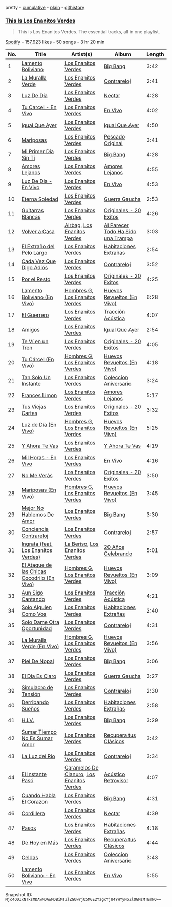 pretty - [cumulative](/playlists/cumulative/37i9dQZF1DZ06evO2ShMI0.md) - [plain](/playlists/plain/37i9dQZF1DZ06evO2ShMI0) - [githistory](https://github.githistory.xyz/mackorone/spotify-playlist-archive/blob/main/playlists/plain/37i9dQZF1DZ06evO2ShMI0)

### [This Is Los Enanitos Verdes](https://open.spotify.com/playlist/37i9dQZF1DZ06evO2ShMI0)

> This is Los Enanitos Verdes\. The essential tracks, all in one playlist.

[Spotify](https://open.spotify.com/user/spotify) - 157,923 likes - 50 songs - 3 hr 20 min

| No. | Title | Artist(s) | Album | Length |
|---|---|---|---|---|
| 1 | [Lamento Boliviano](https://open.spotify.com/track/6Pur3hWy6Nzc27ilmsp5HA) | [Los Enanitos Verdes](https://open.spotify.com/artist/4TK1gDgb7QKoPFlzRrBRgR) | [Big Bang](https://open.spotify.com/album/3y63u5vmuMugqI8lfuUY3a) | 3:42 |
| 2 | [La Muralla Verde](https://open.spotify.com/track/6OKhBvddAlWxxFnjbpilhu) | [Los Enanitos Verdes](https://open.spotify.com/artist/4TK1gDgb7QKoPFlzRrBRgR) | [Contrareloj](https://open.spotify.com/album/3e86fuFCEkoo3c2BESiLvd) | 2:41 |
| 3 | [Luz De Dia](https://open.spotify.com/track/6TqXieeBcZZHyaO14hQpKx) | [Los Enanitos Verdes](https://open.spotify.com/artist/4TK1gDgb7QKoPFlzRrBRgR) | [Nectar](https://open.spotify.com/album/6g9Bcwy0fBb5kgnfQQrvV0) | 4:28 |
| 4 | [Tu Carcel \- En Vivo](https://open.spotify.com/track/1lAFWiaVhJhvQ5Gtzp6vSu) | [Los Enanitos Verdes](https://open.spotify.com/artist/4TK1gDgb7QKoPFlzRrBRgR) | [En Vivo](https://open.spotify.com/album/6zGGjiyCeY36tgNrxsFrK9) | 4:02 |
| 5 | [Igual Que Ayer](https://open.spotify.com/track/2JlVEgNJwskpAGSudKPqLD) | [Los Enanitos Verdes](https://open.spotify.com/artist/4TK1gDgb7QKoPFlzRrBRgR) | [Igual Que Ayer](https://open.spotify.com/album/5L7tBkravu3KFBQlry16Jp) | 4:50 |
| 6 | [Mariposas](https://open.spotify.com/track/1AERsDlEADxcp9WtjZBtiU) | [Los Enanitos Verdes](https://open.spotify.com/artist/4TK1gDgb7QKoPFlzRrBRgR) | [Pescado Original](https://open.spotify.com/album/6BfpGbzobIIDf2u55LW6Kg) | 3:41 |
| 7 | [Mi Primer Dia Sin Ti](https://open.spotify.com/track/7eKkXV2jH4xGefItHAUk9g) | [Los Enanitos Verdes](https://open.spotify.com/artist/4TK1gDgb7QKoPFlzRrBRgR) | [Big Bang](https://open.spotify.com/album/3y63u5vmuMugqI8lfuUY3a) | 4:28 |
| 8 | [Amores Lejanos](https://open.spotify.com/track/11AnIo9kTnjhtD06y5Zd5O) | [Los Enanitos Verdes](https://open.spotify.com/artist/4TK1gDgb7QKoPFlzRrBRgR) | [Amores Lejanos](https://open.spotify.com/album/6JlMb03WAKr2QcilmUzRkC) | 4:55 |
| 9 | [Luz De Dia \- En Vivo](https://open.spotify.com/track/71AMvL4Fey4MwxQShk4VBR) | [Los Enanitos Verdes](https://open.spotify.com/artist/4TK1gDgb7QKoPFlzRrBRgR) | [En Vivo](https://open.spotify.com/album/6zGGjiyCeY36tgNrxsFrK9) | 4:53 |
| 10 | [Eterna Soledad](https://open.spotify.com/track/2SWSDlNAMZC3ILXZoKEKVs) | [Los Enanitos Verdes](https://open.spotify.com/artist/4TK1gDgb7QKoPFlzRrBRgR) | [Guerra Gaucha](https://open.spotify.com/album/2CtpmjNAaPOGDwcKgYPKac) | 2:53 |
| 11 | [Guitarras Blancas](https://open.spotify.com/track/3V9dPuQWZOUQY3KYJJWnP3) | [Los Enanitos Verdes](https://open.spotify.com/artist/4TK1gDgb7QKoPFlzRrBRgR) | [Originales \- 20 Exitos](https://open.spotify.com/album/3AWurTYrtIfp7HwHg48DxV) | 4:26 |
| 12 | [Volver a Casa](https://open.spotify.com/track/7jFRaaxunWW0nFabUC5Omt) | [Airbag](https://open.spotify.com/artist/1wKDGglKV4FsFS85r2Dmpr), [Los Enanitos Verdes](https://open.spotify.com/artist/4TK1gDgb7QKoPFlzRrBRgR) | [Al Parecer Todo Ha Sido una Trampa](https://open.spotify.com/album/25wv6eU2tDQDPLAYTyuj2Q) | 3:03 |
| 13 | [El Extraño del Pelo Largo](https://open.spotify.com/track/04A1a0YZUY9PKFhW06WSnd) | [Los Enanitos Verdes](https://open.spotify.com/artist/4TK1gDgb7QKoPFlzRrBRgR) | [Habitaciones Extrañas](https://open.spotify.com/album/4pHPwY4AEiTfdjViVFTiK2) | 2:54 |
| 14 | [Cada Vez Que Digo Adiós](https://open.spotify.com/track/2WKWskcwqz0KKFRDkQleda) | [Los Enanitos Verdes](https://open.spotify.com/artist/4TK1gDgb7QKoPFlzRrBRgR) | [Contrareloj](https://open.spotify.com/album/3e86fuFCEkoo3c2BESiLvd) | 3:52 |
| 15 | [Por el Resto](https://open.spotify.com/track/2tgUxOJHTjFxKHmfhyZGuS) | [Los Enanitos Verdes](https://open.spotify.com/artist/4TK1gDgb7QKoPFlzRrBRgR) | [Originales \- 20 Exitos](https://open.spotify.com/album/3AWurTYrtIfp7HwHg48DxV) | 4:25 |
| 16 | [Lamento Boliviano \(En Vivo\)](https://open.spotify.com/track/2EXI9HTEQxGdaEcVChE0DK) | [Hombres G](https://open.spotify.com/artist/60uh2KYYSCqAgJNxcU4DA0), [Los Enanitos Verdes](https://open.spotify.com/artist/4TK1gDgb7QKoPFlzRrBRgR) | [Huevos Revueltos \(En Vivo\)](https://open.spotify.com/album/5TzKiFldM8bjWQEroSrrAm) | 6:28 |
| 17 | [El Guerrero](https://open.spotify.com/track/0hN91uQEZegJM3bUAxhflV) | [Los Enanitos Verdes](https://open.spotify.com/artist/4TK1gDgb7QKoPFlzRrBRgR) | [Tracción Acústica](https://open.spotify.com/album/7qu7sDMTGRKa3YTQSvJ0ga) | 4:07 |
| 18 | [Amigos](https://open.spotify.com/track/5DR3IljhfLepLpWYjK1s6G) | [Los Enanitos Verdes](https://open.spotify.com/artist/4TK1gDgb7QKoPFlzRrBRgR) | [Igual Que Ayer](https://open.spotify.com/album/5L7tBkravu3KFBQlry16Jp) | 2:54 |
| 19 | [Te Ví en un Tren](https://open.spotify.com/track/2vR0SW93BdIciNlqeJVSch) | [Los Enanitos Verdes](https://open.spotify.com/artist/4TK1gDgb7QKoPFlzRrBRgR) | [Originales \- 20 Exitos](https://open.spotify.com/album/3AWurTYrtIfp7HwHg48DxV) | 4:05 |
| 20 | [Tu Cárcel \(En Vivo\)](https://open.spotify.com/track/2JrRZqY5NoEVvkRgwz3TRO) | [Hombres G](https://open.spotify.com/artist/60uh2KYYSCqAgJNxcU4DA0), [Los Enanitos Verdes](https://open.spotify.com/artist/4TK1gDgb7QKoPFlzRrBRgR) | [Huevos Revueltos \(En Vivo\)](https://open.spotify.com/album/5TzKiFldM8bjWQEroSrrAm) | 4:18 |
| 21 | [Tan Solo Un Instante](https://open.spotify.com/track/5nkCX8swYXg7tMk9gemoOo) | [Los Enanitos Verdes](https://open.spotify.com/artist/4TK1gDgb7QKoPFlzRrBRgR) | [Coleccion Aniversario](https://open.spotify.com/album/2KPLQ2qLxKlUj0ltGusgVc) | 3:24 |
| 22 | [Frances Limon](https://open.spotify.com/track/2BPmAFsiy6vwDceybqIAjw) | [Los Enanitos Verdes](https://open.spotify.com/artist/4TK1gDgb7QKoPFlzRrBRgR) | [Amores Lejanos](https://open.spotify.com/album/6JlMb03WAKr2QcilmUzRkC) | 5:17 |
| 23 | [Tus Viejas Cartas](https://open.spotify.com/track/3C4tV3EN4GuNrrD65b9iMa) | [Los Enanitos Verdes](https://open.spotify.com/artist/4TK1gDgb7QKoPFlzRrBRgR) | [Originales \- 20 Exitos](https://open.spotify.com/album/3AWurTYrtIfp7HwHg48DxV) | 3:32 |
| 24 | [Luz de Día \(En Vivo\)](https://open.spotify.com/track/6mCnpTHThZ0Rtmn69FKjd5) | [Hombres G](https://open.spotify.com/artist/60uh2KYYSCqAgJNxcU4DA0), [Los Enanitos Verdes](https://open.spotify.com/artist/4TK1gDgb7QKoPFlzRrBRgR) | [Huevos Revueltos \(En Vivo\)](https://open.spotify.com/album/5TzKiFldM8bjWQEroSrrAm) | 5:25 |
| 25 | [Y Ahora Te Vas](https://open.spotify.com/track/6WVg7yYHCSKqOqo6BYxv8O) | [Los Enanitos Verdes](https://open.spotify.com/artist/4TK1gDgb7QKoPFlzRrBRgR) | [Y Ahora Te Vas](https://open.spotify.com/album/5ZT7aS23AS0hbaxyotZvHP) | 4:19 |
| 26 | [Mil Horas \- En Vivo](https://open.spotify.com/track/37WBC4mqVmZ6RzoRo7cIQP) | [Los Enanitos Verdes](https://open.spotify.com/artist/4TK1gDgb7QKoPFlzRrBRgR) | [En Vivo](https://open.spotify.com/album/6zGGjiyCeY36tgNrxsFrK9) | 4:16 |
| 27 | [No Me Verás](https://open.spotify.com/track/3AjM2wjIMGYrq3xTo0AzCP) | [Los Enanitos Verdes](https://open.spotify.com/artist/4TK1gDgb7QKoPFlzRrBRgR) | [Originales \- 20 Exitos](https://open.spotify.com/album/3AWurTYrtIfp7HwHg48DxV) | 3:50 |
| 28 | [Mariposas \(En Vivo\)](https://open.spotify.com/track/7vDsHQklTOmEgDyMb1C81K) | [Hombres G](https://open.spotify.com/artist/60uh2KYYSCqAgJNxcU4DA0), [Los Enanitos Verdes](https://open.spotify.com/artist/4TK1gDgb7QKoPFlzRrBRgR) | [Huevos Revueltos \(En Vivo\)](https://open.spotify.com/album/5TzKiFldM8bjWQEroSrrAm) | 3:45 |
| 29 | [Mejor No Hablemos De Amor](https://open.spotify.com/track/371ndFAU7yvPcWY2jIRrSz) | [Los Enanitos Verdes](https://open.spotify.com/artist/4TK1gDgb7QKoPFlzRrBRgR) | [Big Bang](https://open.spotify.com/album/3y63u5vmuMugqI8lfuUY3a) | 3:30 |
| 30 | [Conciencia Contrareloj](https://open.spotify.com/track/20wnIqbVCfOya9kSO6Jy4T) | [Los Enanitos Verdes](https://open.spotify.com/artist/4TK1gDgb7QKoPFlzRrBRgR) | [Contrareloj](https://open.spotify.com/album/3e86fuFCEkoo3c2BESiLvd) | 2:57 |
| 31 | [Ingrata \(feat\. Los Enanitos Verdes\)](https://open.spotify.com/track/2N9jetcWOeeqQZMiWmIAPI) | [La Beriso](https://open.spotify.com/artist/0Dy32zfSrQ332Bz8wsthKJ), [Los Enanitos Verdes](https://open.spotify.com/artist/4TK1gDgb7QKoPFlzRrBRgR) | [20 Años Celebrando](https://open.spotify.com/album/5SEEUhmdbhGv7G8PViKi0W) | 5:01 |
| 32 | [El Ataque de las Chicas Cocodrilo \(En Vivo\)](https://open.spotify.com/track/7qQTnO5dsxAn6iNDqC7w9l) | [Hombres G](https://open.spotify.com/artist/60uh2KYYSCqAgJNxcU4DA0), [Los Enanitos Verdes](https://open.spotify.com/artist/4TK1gDgb7QKoPFlzRrBRgR) | [Huevos Revueltos \(En Vivo\)](https://open.spotify.com/album/5TzKiFldM8bjWQEroSrrAm) | 3:09 |
| 33 | [Aun Sigo Cantando](https://open.spotify.com/track/0Z46EPNLVtKf4qv500zM4F) | [Los Enanitos Verdes](https://open.spotify.com/artist/4TK1gDgb7QKoPFlzRrBRgR) | [Tracción Acústica](https://open.spotify.com/album/7qu7sDMTGRKa3YTQSvJ0ga) | 4:21 |
| 34 | [Solo Alguien Como Vos](https://open.spotify.com/track/7dRylKD54RbLojze30yWPS) | [Los Enanitos Verdes](https://open.spotify.com/artist/4TK1gDgb7QKoPFlzRrBRgR) | [Habitaciones Extrañas](https://open.spotify.com/album/4pHPwY4AEiTfdjViVFTiK2) | 2:40 |
| 35 | [Solo Dame Otra Oportunidad](https://open.spotify.com/track/1WFKutKqa4c2TeXWyQrbn4) | [Los Enanitos Verdes](https://open.spotify.com/artist/4TK1gDgb7QKoPFlzRrBRgR) | [Contrareloj](https://open.spotify.com/album/3e86fuFCEkoo3c2BESiLvd) | 4:31 |
| 36 | [La Muralla Verde \(En Vivo\)](https://open.spotify.com/track/20M5B3RNyJlmI7zOhb5iv4) | [Hombres G](https://open.spotify.com/artist/60uh2KYYSCqAgJNxcU4DA0), [Los Enanitos Verdes](https://open.spotify.com/artist/4TK1gDgb7QKoPFlzRrBRgR) | [Huevos Revueltos \(En Vivo\)](https://open.spotify.com/album/5TzKiFldM8bjWQEroSrrAm) | 3:56 |
| 37 | [Piel De Nopal](https://open.spotify.com/track/7dTbN5bleSdRYghCppUAUI) | [Los Enanitos Verdes](https://open.spotify.com/artist/4TK1gDgb7QKoPFlzRrBRgR) | [Big Bang](https://open.spotify.com/album/3y63u5vmuMugqI8lfuUY3a) | 3:06 |
| 38 | [El Dia Es Claro](https://open.spotify.com/track/158FXFTt5lWmsD4uHmjgZZ) | [Los Enanitos Verdes](https://open.spotify.com/artist/4TK1gDgb7QKoPFlzRrBRgR) | [Guerra Gaucha](https://open.spotify.com/album/2CtpmjNAaPOGDwcKgYPKac) | 3:27 |
| 39 | [Simulacro de Tensión](https://open.spotify.com/track/1232N6tG7EIceHRyAAKZWH) | [Los Enanitos Verdes](https://open.spotify.com/artist/4TK1gDgb7QKoPFlzRrBRgR) | [Contrareloj](https://open.spotify.com/album/3e86fuFCEkoo3c2BESiLvd) | 2:30 |
| 40 | [Derribando Sueños](https://open.spotify.com/track/2YjGwesn29FXUXA21uXQ6y) | [Los Enanitos Verdes](https://open.spotify.com/artist/4TK1gDgb7QKoPFlzRrBRgR) | [Habitaciones Extrañas](https://open.spotify.com/album/4pHPwY4AEiTfdjViVFTiK2) | 2:58 |
| 41 | [H.I.V.](https://open.spotify.com/track/3zrHD1q0GXkmhcv7s6HDJZ) | [Los Enanitos Verdes](https://open.spotify.com/artist/4TK1gDgb7QKoPFlzRrBRgR) | [Big Bang](https://open.spotify.com/album/3y63u5vmuMugqI8lfuUY3a) | 3:29 |
| 42 | [Sumar Tiempo No Es Sumar Amor](https://open.spotify.com/track/7sfcKVh3shDjlb1djxFuyq) | [Los Enanitos Verdes](https://open.spotify.com/artist/4TK1gDgb7QKoPFlzRrBRgR) | [Recupera tus Clásicos](https://open.spotify.com/album/3S7WO2zK4dDDDBCnaR9JwU) | 3:42 |
| 43 | [La Luz del Río](https://open.spotify.com/track/6aXBEcw6UoPghrscy13xH5) | [Los Enanitos Verdes](https://open.spotify.com/artist/4TK1gDgb7QKoPFlzRrBRgR) | [Contrareloj](https://open.spotify.com/album/3e86fuFCEkoo3c2BESiLvd) | 3:34 |
| 44 | [El Instante Pasó](https://open.spotify.com/track/4JozniZYN6BgJ1fG9sgIFO) | [Caramelos De Cianuro](https://open.spotify.com/artist/34OLInsXImlQpjzmQw9Wd3), [Los Enanitos Verdes](https://open.spotify.com/artist/4TK1gDgb7QKoPFlzRrBRgR) | [Acústico Retrovisor](https://open.spotify.com/album/6ZRbV9ht59DiEOfzS9VPkj) | 4:07 |
| 45 | [Cuando Habla El Corazon](https://open.spotify.com/track/5DE8nkIWwejWJuT00yeHDq) | [Los Enanitos Verdes](https://open.spotify.com/artist/4TK1gDgb7QKoPFlzRrBRgR) | [Big Bang](https://open.spotify.com/album/3y63u5vmuMugqI8lfuUY3a) | 4:31 |
| 46 | [Cordillera](https://open.spotify.com/track/4UgV2sXC5suZR0kZ0xNLIH) | [Los Enanitos Verdes](https://open.spotify.com/artist/4TK1gDgb7QKoPFlzRrBRgR) | [Nectar](https://open.spotify.com/album/6g9Bcwy0fBb5kgnfQQrvV0) | 4:39 |
| 47 | [Pasos](https://open.spotify.com/track/0CoxfP3dOGKwg6ShNnRiNP) | [Los Enanitos Verdes](https://open.spotify.com/artist/4TK1gDgb7QKoPFlzRrBRgR) | [Habitaciones Extrañas](https://open.spotify.com/album/4pHPwY4AEiTfdjViVFTiK2) | 4:18 |
| 48 | [De Hoy en Más](https://open.spotify.com/track/3UZugfa6dzHfOFshHwLarc) | [Los Enanitos Verdes](https://open.spotify.com/artist/4TK1gDgb7QKoPFlzRrBRgR) | [Recupera tus Clásicos](https://open.spotify.com/album/3S7WO2zK4dDDDBCnaR9JwU) | 4:44 |
| 49 | [Celdas](https://open.spotify.com/track/7o3Uk9WyFL5ukE1LuKSU5O) | [Los Enanitos Verdes](https://open.spotify.com/artist/4TK1gDgb7QKoPFlzRrBRgR) | [Coleccion Aniversario](https://open.spotify.com/album/2KPLQ2qLxKlUj0ltGusgVc) | 3:43 |
| 50 | [Lamento Boliviano \- En Vivo](https://open.spotify.com/track/4KtHxcTlIXEKinToSNzPPO) | [Los Enanitos Verdes](https://open.spotify.com/artist/4TK1gDgb7QKoPFlzRrBRgR) | [En Vivo](https://open.spotify.com/album/6zGGjiyCeY36tgNrxsFrK9) | 5:55 |

Snapshot ID: `Mjc4ODIxNTksMDAwMDAwMDBiMTZlZGUwYjU5MGE2YzgxYjU4YWYyNGZlOGMzMTBmNQ==`
